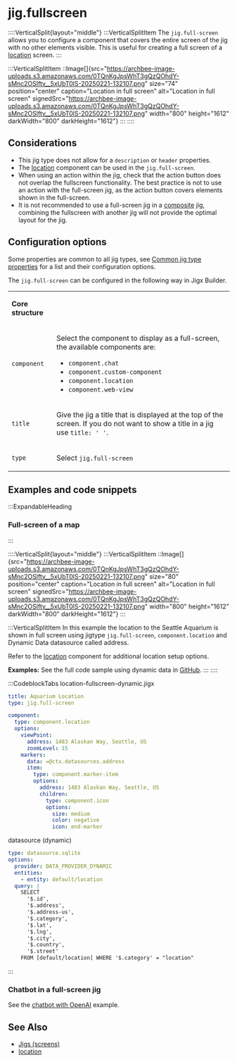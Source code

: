 # jig.fullscreen

::::VerticalSplit{layout="middle"}
:::VerticalSplitItem
The `jig.full-screen` allows you to configure a component that covers the entire screen of the jig with no other elements visible. This is useful for creating a full screen of a [location](./../Components/location.md) screen.
:::

:::VerticalSplitItem
::Image[]{src="https://archbee-image-uploads.s3.amazonaws.com/0TQnKgJpsWhT3gQzQOhdY-sMnc2OSlftv__5xUbT0lS-20250221-132107.png" size="74" position="center" caption="Location in full screen" alt="Location in full screen" signedSrc="https://archbee-image-uploads.s3.amazonaws.com/0TQnKgJpsWhT3gQzQOhdY-sMnc2OSlftv__5xUbT0lS-20250221-132107.png" width="800" height="1612" darkWidth="800" darkHeight="1612"}
:::
::::

## Considerations

- This jig type does not allow for a `description` or `header` properties.
- The [location](./../Components/location.md) component can be used in the `jig.full-screen`.
- When using an action within the jig, check that the action button does not overlap the fullscreen functionality. The best practice is not to use an action with the full-screen jig, as the action button covers elements shown in the full-screen.
- It is not recommended to use a full-screen jig in a [composite](./jig_composite.md) jig, combining the fullscreen with another jig will not provide the optimal layout for the jig.

## Configuration options

Some properties are common to all jig types, see [Common jig type properties]() for a list and their configuration options.

The `jig.full-screen` can be configured in the following way in Jigx Builder.

<table isTableHeaderOn="true" selectedColumns="" selectedRows="" selectedTable="false">
  <tr>
    <td selected="false" align="left">
      <p><strong>Core structure</strong></p>
    </td>
    <td selected="false" align="left">
    </td>
  </tr>
  <tr>
    <td selected="false" align="left">
      <p><code>component</code></p>
    </td>
    <td selected="false" align="left">
      <p>Select the component to display as a full-screen, the available components are:</p>
      <ul>
      <li><code>component.chat</code></li>
      <li><code>component.custom-component</code></li>
      <li><code>component.location</code></li>
      <li><code>component.web-view</code></li>
      </ul>
    </td>
  </tr>
  <tr>
    <td selected="false" align="left">
      <p><code>title</code></p>
    </td>
    <td selected="false" align="left">
      <p>Give the jig a title that is displayed at the top of the screen. If you do not want to show a title in a jig use <code>title: ' '</code>.</p>
    </td>
  </tr>
  <tr>
    <td selected="false" align="left">
      <p><code>type</code></p>
    </td>
    <td selected="false" align="left">
      <p>Select <code>jig.full-screen</code></p>
    </td>
  </tr>
</table>

## Examples and code snippets

:::ExpandableHeading
### Full-screen of a map
:::

::::VerticalSplit{layout="middle"}
:::VerticalSplitItem
::Image[]{src="https://archbee-image-uploads.s3.amazonaws.com/0TQnKgJpsWhT3gQzQOhdY-sMnc2OSlftv__5xUbT0lS-20250221-132107.png" size="80" position="center" caption="Location in full screen" alt="Location in full screen" signedSrc="https://archbee-image-uploads.s3.amazonaws.com/0TQnKgJpsWhT3gQzQOhdY-sMnc2OSlftv__5xUbT0lS-20250221-132107.png" width="800" height="1612" darkWidth="800" darkHeight="1612"}
:::

:::VerticalSplitItem
In this example the location to the Seattle Aquarium is shown in full screen using jigtype `jig.full-screen`, `component.location` and Dynamic Data datasource called address.

Refer to the [location](./../Components/location.md) component for additional location setup options.

**Examples:**
See the full code sample using dynamic data in [GitHub](https://github.com/jigx-com/jigx-samples/blob/main/quickstart/jigx-samples/jigs/jig-types/jig-fullscreen/fullscreen-location-dd.jigx).
:::
::::

:::CodeblockTabs
location-fullscreen-dynamic.jigx

```yaml
title: Aquarium Location
type: jig.full-screen

component:
  type: component.location
  options:
    viewPoint:
      address: 1483 Alaskan Way, Seattle, US
      zoomLevel: 15
    markers:
      data: =@ctx.datasources.address
      item:
        type: component.marker-item
        options:
          address: 1483 Alaskan Way, Seattle, US
          children:
            type: component.icon
            options:
              size: medium
              color: negative
              icon: end-marker
```

datasource (dynamic)

```yaml
type: datasource.sqlite
options:
  provider: DATA_PROVIDER_DYNAMIC
  entities:
    - entity: default/location
  query: |
    SELECT
      '$.id',
      '$.address',
      '$.address-us',
      '$.category',  
      '$.lat',
      '$.lng',
      '$.city',
      '$.country',
      '$.street'
    FROM [default/location] WHERE '$.category' = "location"
```
:::

### Chatbot in a full-screen jig

See the [chatbot with OpenAI](./../Components/chat.md) example.

## See Also

- [Jigs (screens)](https://docs.jigx.com/jigs-screens)
- [location](./../Components/location.md)

